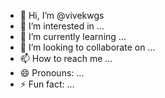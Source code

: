 - 👋 Hi, I’m @vivekwgs
- 👀 I’m interested in ...
- 🌱 I’m currently learning ...
- 💞️ I’m looking to collaborate on ...
- 📫 How to reach me ...
- 😄 Pronouns: ...
- ⚡ Fun fact: ...

<!---
vivekwgs/vivekwgs is a ✨ special ✨ repository because its `README.md` (this file) appears on your GitHub profile.
You can click the Preview link to take a look at your changes.
--->
